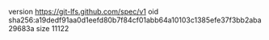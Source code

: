 version https://git-lfs.github.com/spec/v1
oid sha256:a19dedf91aa0d1eefd80b7f84cf01abb64a10103c1385efe37f3bb2aba29683a
size 11122
